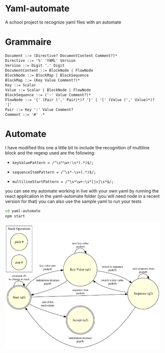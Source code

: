 # Yaml-automate
A school project to recognize yaml files with an automate

# Grammaire

```
Document ::= (Directive? DocumentContent Comment?)*
Directive ::= '%' 'YAML' Version
Version ::= Digit '.' Digit
DocumentContent ::= BlockNode | FlowNode
BlockNode ::= BlockMap | BlockSequence
BlockMap ::= (Key Value Comment?)*
Key ::= Scalar
Value ::= Scalar | BlockNode | FlowNode
BlockSequence ::= ('-' Value Comment?)*
FlowNode ::= '{' (Pair (',' Pair)*)? '}' | '[' (Value (',' Value)*)? ']'
Pair ::= Key ':' Value Comment?
Comment ::= '#' .*  
```

# Automate

I have modified this one a little bit to include the recognition of multiline block
and the regexp used are the following:
-     keyValuePattern = /^\s*\w+:\s*(.*)$/;
-     sequenceItemPattern = /^\s*-\s+(.*)$/;
-     multilineStartPattern = /^\s*\w+:\s*[|>]\s*$/;

you can see my automate working in live with your own yaml by running the react application in the yaml-automate folder
(you will need node in a recent version for that)
you can also use the sample yaml to run your tests
```bash
cd yaml-automate
npm start
```

![Automate Diagram](automate.png)
